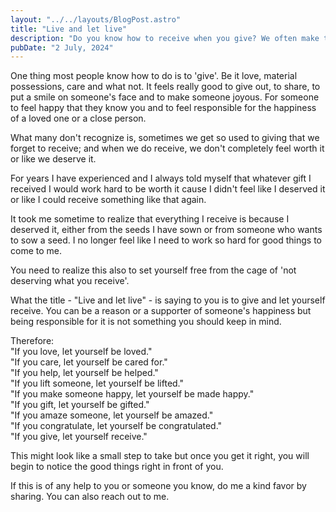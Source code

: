 ```yaml
---
layout: "../../layouts/BlogPost.astro"
title: "Live and let live"
description: "Do you know how to receive when you give? We often make that mistake of giving and not being able to receive."
pubDate: "2 July, 2024"
---
```


One thing most people know how to do is to 'give'. Be it love, material possessions, care and what not. It feels really good to give out, to share, to put a smile on someone's face and to make someone joyous. For someone to feel happy that they know you and to feel responsible for the happiness of a loved one or a close person.

What many don't recognize is, sometimes we get so used to giving that we forget to receive; and when we do receive, we don't completely feel worth it or like we deserve it.

For years I have experienced and I always told myself that whatever gift I received I would work hard to be worth it cause I didn't feel like I deserved it or like I could receive something like that again.

It took me sometime to realize that everything I receive is because I deserved it, either from the seeds I have sown or from someone who wants to sow a seed. I no longer feel like I need to work so hard for good things to come to me.

You need to realize this also to set yourself free from the cage of 'not deserving what you receive'.

What the title - "Live and let live" - is saying to you is to give and let yourself receive. You can be a reason or a supporter of someone's happiness but being responsible for it is not something you should keep in mind.

Therefore:\
"If you love, let yourself be loved."\
"If you care, let yourself be cared for."\
"If you help, let yourself be helped."\
"If you lift someone, let yourself be lifted."\
"If you make someone happy, let yourself be made happy."\
"If you gift, let yourself be gifted."\
"If you amaze someone, let yourself be amazed."\
"If you congratulate, let yourself be congratulated."\
"If you give, let yourself receive."

This might look like a small step to take but once you get it right, you will begin to notice the good things right in front of you.

If this is of any help to you or someone you know, do me a kind favor by sharing. You can also reach out to me.
